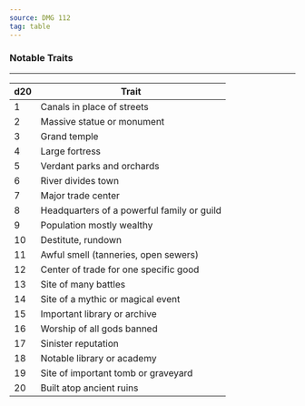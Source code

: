 ```yaml
---
source: DMG 112
tag: table
---
```


### Notable Traits
---
|d20|Trait|
|----|------------|
|1|Canals in place of streets|
|2|Massive statue or monument|
|3|Grand temple|
|4|Large fortress|
|5|Verdant parks and orchards|
|6|River divides town|
|7|Major trade center|
|8|Headquarters of a powerful family or guild|
|9|Population mostly wealthy|
|10|Destitute, rundown|
|11|Awful smell (tanneries, open sewers)|
|12|Center of trade for one specific good|
|13|Site of many battles|
|14|Site of a mythic or magical event|
|15|Important library or archive|
|16|Worship of all gods banned|
|17|Sinister reputation|
|18|Notable library or academy|
|19|Site of important tomb or graveyard|
|20|Built atop ancient ruins|
